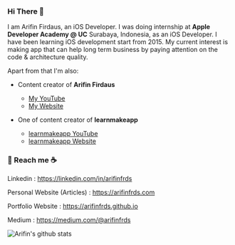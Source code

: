 <!--
**arifinfrds/arifinfrds** is a ✨ _special_ ✨ repository because its `README.md` (this file) appears on your GitHub profile.

Here are some ideas to get you started:

- 🔭 I’m currently working on ...
- 🌱 I’m currently learning ...
- 👯 I’m looking to collaborate on ...
- 🤔 I’m looking for help with ...
- 💬 Ask me about ...
- 📫 How to reach me: ...
- 😄 Pronouns: ...
- ⚡ Fun fact: ...
-->


### Hi There 👋


I am Arifin Firdaus, an iOS Developer. I was doing internship at **Apple Developer Academy @ UC** Surabaya, Indonesia,  as an iOS Developer. I have been learning iOS development start from 2015. My current interest is making app that can help long term business by paying attention on the code & architecture quality. 

Apart from that I'm also:
-  Content creator of **Arifin Firdaus** 
     - [My YouTube](https://www.youtube.com/@arifinfrds)
     - [My Website](https://arifinfrds.com)

-  One of content creator of **learnmakeapp** 
     - [learnmakeapp YouTube](https://www.youtube.com/channel/UC7CAmna4bcOtl1tCfsVHjCQ)
     - [learnmakeapp Website](https://learnmake.app)

### 💬 Reach me :coffee:
Linkedin : https://linkedin.com/in/arifinfrds

Personal Website (Articles) : https://arifinfrds.com

Portfolio Website : https://arifinfrds.github.io

Medium : https://medium.com/@arifinfrds

![Arifin's github stats](https://github-readme-stats.vercel.app/api?username=arifinfrds&show_icons=true&hide=["prs","issues","contribs"])<br>

